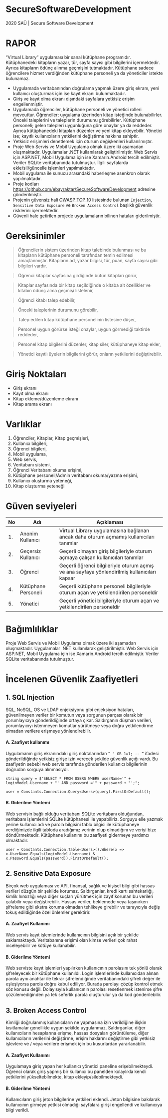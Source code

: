 # SecureSoftwareDevelopment
 2020 SAÜ | Secure Software Development

# RAPOR
“Virtual Library” uygulaması bir sanal kütüphane programıdır. Kütüphanedeki kitapların yazar, tür, sayfa sayısı gibi bilgilerini içermektedir. Ayrıca kitapların ödünç alınma geçmişini tutmaktadır. Kütüphane sadece öğrencilere hizmet verdiğinden kütüphane personeli ya da yöneticiler istekte bulunamaz.

- Uygulamada veritabanından doğrulama yapmak üzere giriş ekranı, yeni kullanıcı oluşturmak için ise kayıt ekranı bulunmaktadır. 
- Giriş ve kayıt olma ekranı dışındaki sayfalara yetkisiz erişim engellenmiştir.
- Uygulamada öğrenciler, kütüphane personeli ve yönetici rolleri mevcuttur. Öğrenciler; uygulama üzerinden kitap isteğinde bulunabilirler. Önceki taleplerini ve taleplerin durumunu görebilirler. Kütüphane personeli; gelen talepleri uygunluğuna göre onaylar ya da reddeder. Ayrıca kütüphanedeki kitapları düzenler ve yeni kitap ekleyebilir. Yönetici ise; kayıtlı kullanıcıların yetkilerini değiştirme hakkına sahiptir.
- Yetkisiz erişimleri denetlemek için oturum değişkenleri kullanılmıştır.
- Proje Web Servis ve Mobil Uygulama olmak üzere iki aşamadan oluşmaktadır. Uygulamalar .NET kullanılarak geliştirilmiştir. Web Servis için ASP.NET, Mobil Uygulama için ise Xamarin.Android tercih edilmiştir. Veriler SQLite veritabanında tutulmuştur. İlgili sayfalarda ekle/sil/güncelle işlemleri yapılmaktadır.
- Mobil uygulama ile sunucu arasındaki haberleşme asenkron olarak yapılmaktadır.
- Proje kodları https://github.com/ebayraktar/SecureSoftwareDevelopment adresine gönderilmiştir.
- Projenin güvensiz hali [OWASP TOP 10](https://owasp.org/www-project-top-ten/) listesinde bulunan `Injection`, `Sensitive Data Exposure` ve `Broken Access Control` başlıklı güvenlik risklerini içermektedir. 
- Güvenli hale getirilen projede uygulamaların bilinen hataları giderilmiştir.

# Gereksinimler
> Öğrencilerin sistem üzerinden kitap talebinde bulunması ve bu kitapların kütüphane personeli tarafından temin edilmesi amaçlanmıştır. Kitapların ad, yazar bilgisi, tür, puan, sayfa sayısı gibi bilgileri vardır.

> Öğrenci kitaplar sayfasına girdiğinde bütün kitapları görür,

> Kitaplar sayfasında bir kitap seçildiğinde o kitaba ait özellikler ve kitabın ödünç alma geçmişi listelenir,

> Öğrenci kitabı talep edebilir,

> Önceki taleplerinin durumunu görebilir,

> Talep edilen kitap kütüphane personelinin listesine düşer,

> Personel uygun görürse isteği onaylar, uygun görmediği taktirde reddeder,

> Personel kitap bilgilerini düzenler, kitap siler, kütüphaneye kitap ekler,

> Yönetici kayıtlı üyelerin bilgilerini görür, onların yetkilerini değiştirebilir.

# Giriş Noktaları
- Giriş ekranı
- Kayıt olma ekranı
- Kitap ekleme/düzenleme ekranı
- Kitap arama ekranı

# Varlıklar
1.	Öğrenciler, Kitaplar, Kitap geçmişleri,
2.	Kullanıcı bilgileri,
3.	Öğrenci bilgileri,
4.	Mobil uygulama,
5.	Web servis,
6.	Veritabanı sistemi,
7.	Öğrenci Veritabanı okuma erişimi,
8.	Kütüphane personeli/Admin veritabanı okuma/yazma erişimi,
9.	Kullanıcı oluşturma yeteneği,
10.	Kitap oluşturma yeteneği

# Güven seviyeleri 
|No|Adı|Açıklaması|
|--|---|------------|
|1.|Anonim Kullanıcı|Virtual Library uygulamasına bağlanan ancak daha oturum açmamış kullanıcıları tanımlar|
|2.|Geçersiz Kullanıcı|Geçerli olmayan giriş bilgileriyle oturum açmaya çalışan kullanıcıları tanımlar|
|3.|Öğrenci|Geçerli öğrenci bilgileriyle oturum açmış ve ana sayfaya yönlendirilmiş kullanıcıları kapsar|
|4.|Kütüphane Personeli|Geçerli kütüphane personeli bilgileriyle oturum açan ve yetkilendirilen personeldir|
|5.|Yönetici|Geçerli yönetici bilgileriyle oturum açan ve yetkilendirilen personeldir|

# Bağımlılıklar
Proje Web Servis ve Mobil Uygulama olmak üzere iki aşamadan oluşmaktadır. Uygulamalar .NET kullanılarak geliştirilmiştir. Web Servis için ASP.NET, Mobil Uygulama için ise Xamarin.Android tercih edilmiştir. Veriler SQLite veritabanında tutulmuştur. 


# İncelenen Güvenlik Zaafiyetleri

## 1. SQL Injection
SQL, NoSQL, OS ve LDAP enjeksiyonu gibi enjeksiyon hataları, güvenilmeyen veriler bir komutun veya sorgunun parçası olarak bir yorumlayıcıya gönderildiğinde ortaya çıkar. Saldırganın düşman verileri, yorumlayıcıyı istenmeyen komutlar yürütmeye veya doğru yetkilendirme olmadan verilere erişmeye yönlendirebilir.
#### A. Zaafiyet kullanımı
Uygulamanın giriş ekranındaki giriş noktalarından `“ ' OR 1=1; -- “` ifadesi gönderildiğinde yetkisiz girişe izin verecek şekilde güvenlik açığı vardı. Bu zaafiyetin sebebi web servis tarafında gönderilen kullanıcı bilgilerinin doğrudan sorguya alınmasıydı. 

`string query = $"SELECT * FROM USERS WHERE userName='" + loginModel.Username + "' AND password ='" + password + "';";`

`user = Constants.Connection.Query<Users>(query).FirstOrDefault();`

#### B. Giderilme Yöntemi
Web servisin bağlı olduğu veritabanı SQLite veritabanı olduğundan, veritabanı işlemlerini SQLite kütüphanesi ile yapabiliriz. Sorguyu elle yazmak yerine kullanıcı adı ve parola bilgisini tablo bilgisi ile kütüphaneye verdiğimizde ilgili tabloda aradığımız verinin olup olmadığını ve veriyi bize döndürmektedir. Kütüphane kullanımı bu zaafiyeti gidermeye yardımcı olmaktadır.

`user = Constants.Connection.Table<Users>().Where(x => 
 x.UserName.Equals(loginModel.Username) & 
 x.Password.Equals(password)).FirstOrDefault();`

## 2. Sensitive Data Exposure
Birçok web uygulaması ve API, finansal, sağlık ve kişisel bilgi gibi hassas verileri düzgün bir şekilde korumaz. Saldırganlar, kredi kartı sahtekarlığı, kimlik hırsızlığı veya diğer suçları yürütmek için zayıf korunan bu verileri çalabilir veya değiştirebilir. Hassas veriler, beklemede veya taşınırken şifreleme gibi ekstra koruma olmadan tehlikeye girebilir ve tarayıcıyla değiş tokuş edildiğinde özel önlemler gerektirir.

#### A. Zaafiyet Kullanımı
Web servis kayıt işlemlerinde kullanıcının bilgisini açık bir şekilde saklamaktaydı. Veritabanına erişimi olan kimse verileri çok rahat inceleyebilir ve kötüye kullanabilir.

#### B. Giderilme Yöntemi
Web serviste kayıt işlemleri yapılırken kullanıcının parolasını tek yönlü olarak şifreleyecek bir kütüphane kullanıldı. Login işlemlerinde kullanıcıdan alınan parola aynı anahtar ile tekrar şifrelendiğinde veritabanındaki şifreli değer ile eşleşiyorsa parola doğru kabul ediliyor. Burada parolayı çözüp kontrol etmek söz konusu değil. Dolayısıyla kullanıcının parolası resetlenmek istenirse şifre çözülemediğinden ya tek seferlik parola oluşturulur ya da kod gönderilebilir.

## 3. Broken Access Control
Kimliği doğrulanmış kullanıcıların ne yapmasına izin verildiğine ilişkin kısıtlamalar genellikle uygun şekilde uygulanmaz. Saldırganlar, diğer kullanıcıların hesaplarına erişme, hassas dosyaları görüntüleme, diğer kullanıcıların verilerini değiştirme, erişim haklarını değiştirme gibi yetkisiz işlevlere ve / veya verilere erişmek için bu kusurlardan yararlanabilir.

#### A. Zaafiyet Kullanımı
Uygulamaya giriş yapan her kullanıcı yönetici paneline erişebilmekteydi. Öğrenci olarak giriş yapmış bir kullanıcı bu panelden kolaylıkla kendi yetkilerini yükseltebilmekte, kitap ekleyip/silebilmekteydi.

#### B. Giderilme Yöntemi
Kullanıcıların giriş jeton bilgilerine yetkileri eklendi. Jeton bilgisine bakılarak kullanıcının girmeye yetkisi olmadığı sayfalara girişi engellendi ve kullanıcıya bilgi verildi.
